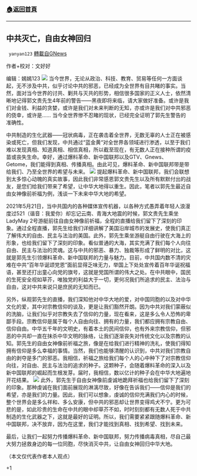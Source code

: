 ###  [:house:返回首頁](https://github.com/ourhimalayas/txt)
---

## 中共灭亡，自由女神回归
` yanyan123` [轉載自GNews](https://gnews.org/zh-hans/1274296/)

作者+校对：文好好

编辑：嫣嫣123
![]()![](https://gnews-media-offload.s3.amazonaws.com/wp-content/uploads/2021/05/26183453/B7692EF0-F3AE-48D4-B8CC-12FAEB9FE073-3.jpeg)
当今世界，无论从政治、科技、教育、贸易等任何一方面谈起，无不涉及中共，似乎讨论中共的邪恶，已经成为全世界有目共睹的事实。当然，面对当今世界的讨共、剿共与灭共的形势，相信很多国家的正义人士，依然清晰地记得郭文贵先生4年前的警告——黑夜即将来临，请大家做好准备。或许是我们对金钱、利益的贪婪，或许是我们对未来判断的无知，亦或许是我们对中共邪恶的侥幸，或许是…… 当今全世界惨不忍睹的现状，已经完全证明了郭先生警告的准确性。

中共制造的生化武器——冠状病毒，正在袭击着全世界，无数无辜的人士正在被感染或死亡，但我们发现，中共通过“蓝金黄“对全世界各领域进行渗透，以至于我们难以发现真相、知道真相、相信真相，所以截至现在，有无数人正在接种所谓的疫苗或丧失生命。幸好，通过爆料革命、新中国联邦以及GTV、Gnews、Getome，我们能得到真相、传播真相。由此可见，爆料革命、新中国联邦带是带给我们、乃至全世界的希望与未来。
![]()![](https://gnews-media-offload.s3.amazonaws.com/wp-content/uploads/2021/05/26183428/FE0B7808-030A-48E4-A251-E83BFB641E5F-1.jpeg)
提起爆料革命、新中国联邦，我们会联想到太多惊心动魄的真实故事，因此我们非常感恩郭文贵先生以及所有默默付出的战友，是您们给我们带来了希望，让中华大地得以重生。因此，笔者以郭先生最近自由女神像前祈福为例，浅谈一下未来中华大地的希望。

2021年5月21日，当中共国内的各种媒体宣传机器，以各种方式愚弄着年轻人浪漫度过521（谐音：我爱你）却忘记云南、青海大地震的时候，郭文贵先生乘坐LadyMay 2号游艇前往自由女神像前祈福，全程的直播给我们留下了深刻的印象。通过全程直播，郭先生给我们详细讲解了美国沿岸城市的发展史，使我们真正了解伟大的自由、民主与法治的美国。此外，郭先生乘坐游艇自由行驶在大海上的形象，也给我们留下了深刻的印象。看似普通的大海，其实充满了我们每个人向往自由、民主与法治的灵魂。这与中共的邪恶、暴力、独裁等形成了鲜明的对比，这就是郭先生引领爆料革命、新中国联邦的力量与魅力。目前，中共国内数不清的灾难在中共“百年华诞颂党恩”面前显得乏味无力，举国上下处处宣传着百年华诞祝福语，甚至还打出童心向党的旗号，这就是党国所谓的伟大之处。在中共眼中，国民的生死安全视如草芥，唯独党的利益大于一切，更何况我们所追求的民主、法治与自由，这对中共来说只是庶民的无知而已。

另外，纵观郭先生的直播，我们深知他对中华大地的爱，对中国同胞的以及对中华文化的爱，其中对宗教信仰的谈及，更是让我们豁然开朗。因为中共对我们蒙蔽似的洗脑，让我们似乎对宗教失去了信仰的力量，现在看来，这是多么令人恐怖的卑鄙手段。宗教信仰是属于每个人自由向往、拥有的力量，我们都应拥有宗教自由、信仰自由。中华五千年的文明史，有着本土的民间信仰，也有外来宗教信仰，但邪恶的中共却一直在抹杀中华文明的脉络，让我们逐渐丧失对传统文化以及宗教的认知。郭先生的自由女神像前祈福之旅，像是在给我们进行精神的洗礼，使我们得知拥有信仰是多么幸福的事情。当然，我们也能够清醒的认识到，中共对我们宗教自由的剥夺是多门的邪恶。我相信，祈福之旅给我们每个人的心中种下了对宗教信仰向往，对自由、民主与法治的追求的种子。这颗种子，会随着爆料革命的深入以及新中国联邦的崛起而生根发芽。届时，我相信，数以亿计的种子会在中华大地遍地开花结果。
![]()![](https://gnews-media-offload.s3.amazonaws.com/wp-content/uploads/2021/05/26183145/8FCA58A9-F318-4C94-A151-01D6682F8C74-1.jpeg)
此外，郭先生于自由女神像前虔诚地跪拜祈福也给我们留下了深刻的印象。那种虔诚在我们面前展现的淋漓尽致，好像在告诉我们——信仰是我们的希望，亦是我们的力量。因此，我们可以想象，虔诚的信仰充满我们内心的时候，整个世界会是多么祥和、多么安康，但中共的邪恶却让世界变得鸡犬不宁。更为可悲的是，如此珍贵的生命在中共的眼中却草芥不如，时时刻刻都有无数人死于中共制造的生化武器之下，这就是最好的证明。所以，我们需要紧紧跟随爆料革命、新中国联邦，决不放弃，因为在这里，我们才能找到真相、找到希望、找到未来。

最后，让我们一起努力传播爆料革命、新中国联邦，努力传播病毒真相，尽自己最大努力拯救身边的每一位同胞，尽快消灭中共，让自由女神回归中华大地。

（本文仅代表作者本人观点）

+1

